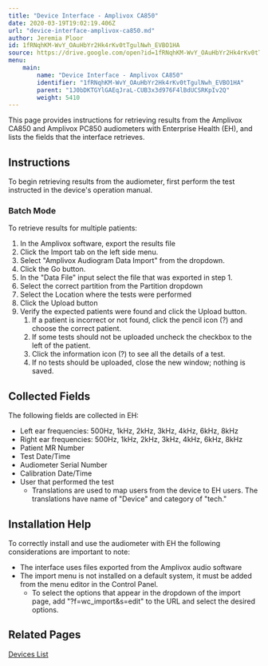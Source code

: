 ```yaml
---
title: "Device Interface - Amplivox CA850"
date: 2020-03-19T19:02:19.406Z
url: "device-interface-amplivox-ca850.md"
author: Jeremia Ploor
id: 1fRNqhKM-WvY_OAuHbYr2Hk4rKv0tTgulNwh_EVBO1HA
source: https://drive.google.com/open?id=1fRNqhKM-WvY_OAuHbYr2Hk4rKv0tTgulNwh_EVBO1HA
menu:
    main:
        name: "Device Interface - Amplivox CA850"
        identifier: "1fRNqhKM-WvY_OAuHbYr2Hk4rKv0tTgulNwh_EVBO1HA"
        parent: "1J0bDKTGYlGAEqJraL-CUB3x3d976F4lBdUCSRKpIv2Q"
        weight: 5410
---
```

This page provides instructions for retrieving results from the Amplivox CA850 and Amplivox PC850 audiometers with Enterprise Health (EH), and lists the fields that the interface retrieves.

## Instructions

To begin retrieving results from the audiometer, first perform the test instructed in the device's operation manual.

### Batch Mode

To retrieve results for multiple patients:

1. In the Amplivox software, export the results file
2. Click the Import tab on the left side menu.
3. Select "Amplivox Audiogram Data Import" from the dropdown.
4. Click the Go button.
5. In the "Data File" input select the file that was exported in step 1.
6. Select the correct partition from the Partition dropdown
7. Select the Location where the tests were performed
8. Click the Upload button
9. Verify the expected patients were found and click the Upload button.
    1. If a patient is incorrect or not found, click the pencil icon (?) and choose the correct patient.
    2. If some tests should not be uploaded uncheck the checkbox to the left of the patient.
    3. Click the information icon (?) to see all the details of a test.
    4. If no tests should be uploaded, close the new window; nothing is saved.

## Collected Fields

The following fields are collected in EH:

* Left ear frequencies: 500Hz, 1kHz, 2kHz, 3kHz, 4kHz, 6kHz, 8kHz
* Right ear frequencies: 500Hz, 1kHz, 2kHz, 3kHz, 4kHz, 6kHz, 8kHz
* Patient MR Number
* Test Date/Time
* Audiometer Serial Number
* Calibration Date/Time
* User that performed the test
    * Translations are used to map users from the device to EH users. The translations have name of "Device" and category of "tech."

## Installation Help

To correctly install and use the audiometer with EH the following considerations are important to note:

* The interface uses files exported from the Amplivox audio software
* The import menu is not installed on a default system, it must be added from the menu editor in the Control Panel.
    * To select the options that appear in the dropdown of the import page, add "?f=wc_import&s=edit" to the URL and select the desired options.

## Related Pages

[Devices List](interface-specifications.md)

